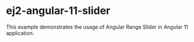 # ej2-angular-11-slider
This example demonstrates the usage of Angular  Range Slider in Angular 11 application.
